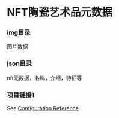 # NFT陶瓷艺术品元数据

### img目录

图片数据

### json目录

nft元数据，名称，介绍，特征等

### 项目链接1
See [Configuration Reference](https://cli.vuejs.org/config/).
